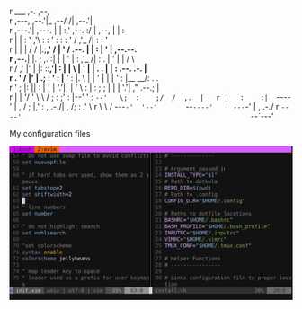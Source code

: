 r                          ___          ,-.                 ,--,                
r       ,---,            ,--.'|_    ,--/ /|               ,--.'|                
r     ,---.'|   ,---.    |  | :,' ,--. :/ |          ,--, |  | :                
r     |   | :  '   ,'\   :  : ' : :  : ' /         ,'_ /| :  : '                
r     |   | | /   /   |.;__,'  /  |  '  /     .--. |  | : |  ' |     ,--.--.    
r   ,--.__| |.   ; ,. :|  |   |   '  |  :   ,'_ /| :  . | '  | |    /       \   
r  /   ,'   |'   | |: ::__,'| :   |  |   \  |  ' | |  . . |  | :   .--.  .-. |  
r .   '  /  |'   | .; :  '  : |__ '  : |. \ |  | ' |  | | '  : |__  \__\/: . .  
r '   ; |:  ||   :    |  |  | '.'||  | ' \ \:  | : ;  ; | |  | '.'| ," .--.; |  
r |   | '/  ' \   \  /   ;  :    ;'  : |--' '  :  `--'   \;  :    ;/  /  ,.  |  
r |   :    :|  `----'    |  ,   / ;  |,'    :  ,      .-./|  ,   /;  :   .'   \ 
r  \   \  /               ---`-'  '--'       `--`----'     ---`-' |  ,     .-./ 
r   `----'                                                         `--`---'     

My configuration files

![image](assets/screenshot1.png)

